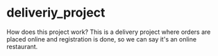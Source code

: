 # deliveriy_project
How does this project work? This is a delivery project where orders are placed online and registration is done, so we can say it's an online restaurant.
